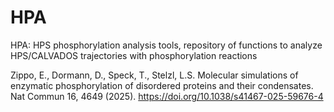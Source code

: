 # HPA
HPA: HPS phosphorylation analysis tools, repository of functions to analyze HPS/CALVADOS trajectories with phosphorylation reactions

Zippo, E., Dormann, D., Speck, T., Stelzl, L.S.  Molecular simulations of enzymatic phosphorylation of disordered proteins and their condensates. Nat Commun 16, 4649 (2025). https://doi.org/10.1038/s41467-025-59676-4
